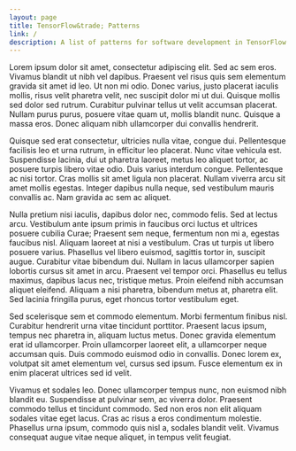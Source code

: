 ```yaml
---
layout: page
title: TensorFlow&trade; Patterns
link: /
description: A list of patterns for software development in TensorFlow.
---
```


Lorem ipsum dolor sit amet, consectetur adipiscing elit. Sed ac sem
eros. Vivamus blandit ut nibh vel dapibus. Praesent vel risus quis sem
elementum gravida sit amet id leo. Ut non mi odio. Donec varius, justo
placerat iaculis mollis, risus velit pharetra velit, nec suscipit
dolor mi ut dui. Quisque mollis sed dolor sed rutrum. Curabitur
pulvinar tellus ut velit accumsan placerat. Nullam purus purus,
posuere vitae quam ut, mollis blandit nunc. Quisque a massa
eros. Donec aliquam nibh ullamcorper dui convallis hendrerit.

Quisque sed erat consectetur, ultricies nulla vitae, congue
dui. Pellentesque facilisis leo et urna rutrum, in efficitur leo
placerat. Nunc vitae vehicula est. Suspendisse lacinia, dui ut
pharetra laoreet, metus leo aliquet tortor, ac posuere turpis libero
vitae odio. Duis varius interdum congue. Pellentesque ac nisi
tortor. Cras mollis sit amet ligula non placerat. Nullam viverra arcu
sit amet mollis egestas. Integer dapibus nulla neque, sed vestibulum
mauris convallis ac. Nam gravida ac sem ac aliquet.

Nulla pretium nisi iaculis, dapibus dolor nec, commodo felis. Sed at
lectus arcu. Vestibulum ante ipsum primis in faucibus orci luctus et
ultrices posuere cubilia Curae; Praesent sem neque, fermentum non mi
a, egestas faucibus nisl. Aliquam laoreet at nisi a vestibulum. Cras
ut turpis ut libero posuere varius. Phasellus vel libero euismod,
sagittis tortor in, suscipit augue. Curabitur vitae bibendum
dui. Nullam in lacus ullamcorper sapien lobortis cursus sit amet in
arcu. Praesent vel tempor orci. Phasellus eu tellus maximus, dapibus
lacus nec, tristique metus. Proin eleifend nibh accumsan aliquet
eleifend. Aliquam a nisi pharetra, bibendum metus at, pharetra
elit. Sed lacinia fringilla purus, eget rhoncus tortor vestibulum
eget.

Sed scelerisque sem et commodo elementum. Morbi fermentum finibus
nisl. Curabitur hendrerit urna vitae tincidunt porttitor. Praesent
lacus ipsum, tempus nec pharetra in, aliquam luctus metus. Donec
gravida elementum erat id ullamcorper. Proin ullamcorper laoreet elit,
a ullamcorper neque accumsan quis. Duis commodo euismod odio in
convallis. Donec lorem ex, volutpat sit amet elementum vel, cursus sed
ipsum. Fusce elementum ex in enim placerat ultrices sed id velit.

Vivamus et sodales leo. Donec ullamcorper tempus nunc, non euismod
nibh blandit eu. Suspendisse at pulvinar sem, ac viverra
dolor. Praesent commodo tellus et tincidunt commodo. Sed non eros non
elit aliquam sodales vitae eget lacus. Cras ac risus a eros
condimentum molestie. Phasellus urna ipsum, commodo quis nisl a,
sodales blandit velit. Vivamus consequat augue vitae neque aliquet, in
tempus velit feugiat.
